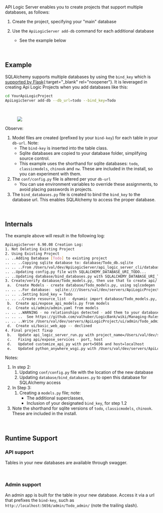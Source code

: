 API Logic Server enables you to create projects that support multiple databases, as follows:

1. Create the project, specifying your "main" database

2. Use the `ApiLogicServer add-db` command for each additional database

    * See the example below

&nbsp;

## Example

SQLAlchemy supports multiple databases by using the `bind_key` which is [supported by Flask](https://flask-sqlalchemy.palletsprojects.com/en/3.0.x/binds/){:target="_blank" rel="noopener"}.  It is leveraged in creating Api Logic Projects when you add databases like this:

```bash
cd YourApiLogicProject
ApiLogicServer add-db --db_url=todo --bind_key=Todo
``` 

&nbsp;

<figure><img src="https://github.com/valhuber/apilogicserver/wiki/images/model/multi-db.png?raw=true"></figure>

Observe:

1. Model files are created (prefixed by your `bind-key`) for each table in your `db-url`.  Note:
    * The `bind-key` is inserted into the table class.
    * Sqlite databases are copied to your database folder, simplifying source control.
    * This example uses the shorthand for sqlite databases: `todo`, `classicmodels`, `chinook` and `nw`.  These are included in the install, so you can experiment with them.
2. The `conf/config.py` file is altered per your `db-url`
    * You can use environment variables to override these assignments, to avoid placing passwords in projects.
3. The `bind_databases.py` file is created to bind the `bind_key` to the database url.   This enables SQLAlchemy to access the proper database.

&nbsp;

## Internals

The example above will result in the following log:

```bash
ApiLogicServer 6.90.08 Creation Log:
1. Not Deleting Existing Project
2. Using Existing Project
.. ..Adding Database [Todo] to existing project
.. .. ..Copying sqlite database to: database/Todo_db.sqlite
.. .. ..From /Users/val/dev/ApiLogicServer/api_logic_server_cli/database/todos.sqlite
.. ..Updating config.py file with SQLALCHEMY_DATABASE_URI_TODO...
.. ..Updating database/bind_databases.py with SQLALCHEMY_DATABASE_URI_TODO...
3. Create/verify database/Todo_models.py, then use that to create api/ and ui/ models
 a.  Create Models - create database/Todo_models.py, using sqlcodegen
.. .. ..For database:  sqlite:////Users/val/dev/servers/ApiLogicProject/database/Todo_db.sqlite
.. .. ..Setting bind_key = Todo
.. .. ..Create resource_list - dynamic import database/Todo_models.py, inspect 2 classes in <project>/database
 b.  Create api/expose_api_models.py from models
 c.  Create ui/admin/admin.yaml from models
.. .. ..WARNING - no relationships detected - add them to your database or model
.. .. ..  See https://github.com/valhuber/LogicBank/wiki/Managing-Rules#database-design
.. .. ..Write /Users/val/dev/servers/ApiLogicProject/ui/admin/Todo_admin.yaml
 d.  Create ui/basic_web_app -- declined
4. Final project fixup
 b.   Update api_logic_server_run.py with project_name=/Users/val/dev/servers/ApiLogicProject and api_name, host, port
 c.   Fixing api/expose_services - port, host
 d.   Updated customize_api_py with port=5656 and host=localhost
 e.   Updated python_anywhere_wsgi.py with /Users/val/dev/servers/ApiLogicProject
```

Notes:

1. In step 2:
    1. Updating `conf/config.py` file with the location of the new database
    2. Updating `database/bind_databases.py` to open this database for SQLAlchemy access
2. In Step 3:
    1. Creating a `models.py` file; note:
        * The additional superclasses,
        * Inclusion of your designated `bind_key`, for step 1.2
3. Note the shorthand for sqlite versions of `todo`, `classicmodels`, `chinook`.  These are included in the install.

&nbsp;

## Runtime Support

### API support

Tables in your new databases are available through swagger.

&nbsp;

### Admin support

An admin app is built for the table in your new database.  Access it via a url that prefixes the `bind-key`, such as `http://localhost:5656/admin/Todo_admin/` (note the trailing slash).

